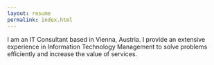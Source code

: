```yaml
---
layout: resume
permalink: index.html
---
```


I am an IT Consultant based in Vienna, Austria. 
I provide an extensive experience in Information Technology Management to solve problems efficiently and increase the value of services.

